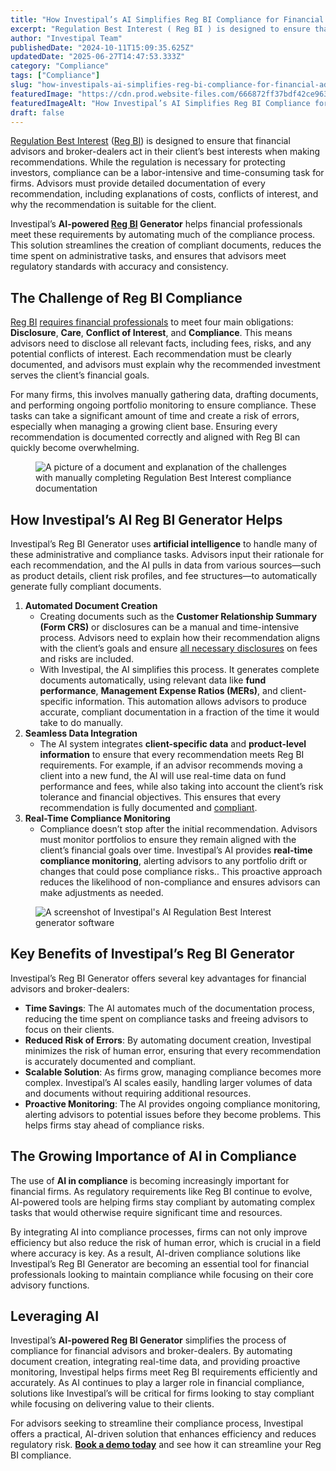 ```yaml
---
title: "How Investipal’s AI Simplifies Reg BI Compliance for Financial Advisors and Broker-Dealers"
excerpt: "Regulation Best Interest ( Reg BI ) is designed to ensure that financial advisors and broker-dealers act in their client’s best interests when making recommendations."
author: "Investipal Team"
publishedDate: "2024-10-11T15:09:35.625Z"
updatedDate: "2025-06-27T14:47:53.333Z"
category: "Compliance"
tags: ["Compliance"]
slug: "how-investipals-ai-simplifies-reg-bi-compliance-for-financial-advisors-and-broker-dealers"
featuredImage: "https://cdn.prod.website-files.com/666872ff37bdf42ce9637d77/67093e12514abdcf8485cc32_How%20Investipal%E2%80%99s%20AI%20Simplifies%20Reg%20BI%20Compliance%20for%20Financial%20Advisors%20and%20Broker-Dealers.png"
featuredImageAlt: "How Investipal’s AI Simplifies Reg BI Compliance for Financial Advisors and Broker-Dealers"
draft: false
---
```

<p id=""><a rel="noopener noreferrer" target="_blank" href="https://www.sec.gov/regulation-best-interest">Regulation Best Interest</a> (<a href="/features/regulation-best-interest-generator">Reg BI</a>) is designed to ensure that financial advisors and broker-dealers act in their client’s best interests when making recommendations. While the regulation is necessary for protecting investors, compliance can be a labor-intensive and time-consuming task for firms. Advisors must provide detailed documentation of every recommendation, including explanations of costs, conflicts of interest, and why the recommendation is suitable for the client.</p><p id="">Investipal’s <strong id="">AI-powered <a href="/features/regulation-best-interest-generator">Reg BI</a> Generator</strong> helps financial professionals meet these requirements by automating much of the compliance process. This solution streamlines the creation of compliant documents, reduces the time spent on administrative tasks, and ensures that advisors meet regulatory standards with accuracy and consistency.</p><h2 id="">The Challenge of Reg BI Compliance</h2><p id=""><a href="/features/regulation-best-interest-generator">Reg BI</a> <a href="/blog/regulation-best-interest-reg-bi-what-financial-advisors-and-broker-dealers-need-to-know" id="">requires financial professionals</a> to meet four main obligations: <strong id="">Disclosure</strong>, <strong id="">Care</strong>, <strong id="">Conflict of Interest</strong>, and <strong id="">Compliance</strong>. This means advisors need to disclose all relevant facts, including fees, risks, and any potential conflicts of interest. Each recommendation must be clearly documented, and advisors must explain why the recommended investment serves the client’s financial goals.</p><p id="">For many firms, this involves manually gathering data, drafting documents, and performing ongoing portfolio monitoring to ensure compliance. These tasks can take a significant amount of time and create a risk of errors, especially when managing a growing client base. Ensuring every recommendation is documented correctly and aligned with Reg BI can quickly become overwhelming.</p><figure id="" class="w-richtext-figure-type-image w-richtext-align-fullwidth" data-rt-type="image" data-rt-align="fullwidth"><div id=""><img src="/images/inline/how-investipals-ai-simplifies-reg-bi-compliance-for-financial-advisors-and-broker-dealers-0-b33d5ca445.webp" loading="lazy" alt="A picture of a document and explanation of the challenges with manually completing Regulation Best Interest compliance documentation " width="auto" height="auto" id=""></div></figure><h2 id="">How Investipal’s AI Reg BI Generator Helps</h2><p id="">Investipal’s Reg BI Generator uses <strong id="">artificial intelligence</strong> to handle many of these administrative and compliance tasks. Advisors input their rationale for each recommendation, and the AI pulls in data from various sources—such as product details, client risk profiles, and fee structures—to automatically generate fully compliant documents.</p><ol start="" id=""><li id=""><strong id="">Automated Document Creation</strong><ul id=""><li id="">Creating documents such as the <strong id="">Customer Relationship Summary (Form CRS)</strong> or disclosures can be a manual and time-intensive process. Advisors need to explain how their recommendation aligns with the client’s goals and ensure <a rel="noopener noreferrer" target="_blank" href="https://www.figmarketing.com/blog/finra-reg-bi-checklist-20-compliance-requirements-infographic/" id="">all necessary disclosures</a> on fees and risks are included.</li><li id="">With Investipal, the AI simplifies this process. It generates complete documents automatically, using relevant data like <strong id="">fund performance</strong>, <strong id="">Management Expense Ratios (MERs)</strong>, and client-specific information. This automation allows advisors to produce accurate, compliant documentation in a fraction of the time it would take to do manually.</li></ul></li><li id=""><strong id="">Seamless Data Integration</strong><ul id=""><li id="">The AI system integrates <strong id="">client-specific data</strong> and <strong id="">product-level information</strong> to ensure that every recommendation meets Reg BI requirements. For example, if an advisor recommends moving a client into a new fund, the AI will use real-time data on fund performance and fees, while also taking into account the client’s risk tolerance and financial objectives. This ensures that every recommendation is fully documented and <a href="/blog/regulation-best-interest-reg-bi-what-financial-advisors-and-broker-dealers-need-to-know" id="">compliant</a>.</li></ul></li><li id=""><strong id="">Real-Time Compliance Monitoring</strong><ul id=""><li id="">Compliance doesn’t stop after the initial recommendation. Advisors must monitor portfolios to ensure they remain aligned with the client’s financial goals over time. Investipal’s AI provides <strong id="">real-time compliance monitoring</strong>, alerting advisors to any portfolio drift or changes that could pose compliance risks.. This proactive approach reduces the likelihood of non-compliance and ensures advisors can make adjustments as needed.</li></ul></li></ol><figure id="" class="w-richtext-figure-type-image w-richtext-align-fullwidth" style="max-width:2240px" data-rt-type="image" data-rt-align="fullwidth" data-rt-max-width="2240px"><div id=""><img src="/images/inline/how-investipals-ai-simplifies-reg-bi-compliance-for-financial-advisors-and-broker-dealers-1-82f62a913f.webp" loading="lazy" alt="A screenshot of Investipal's AI Regulation Best Interest generator software" width="auto" height="auto" id=""></div></figure><h2 id="">Key Benefits of Investipal’s Reg BI Generator</h2><p id="">Investipal’s Reg BI Generator offers several key advantages for financial advisors and broker-dealers:</p><ul id=""><li id=""><strong id="">Time Savings</strong>: The AI automates much of the documentation process, reducing the time spent on compliance tasks and freeing advisors to focus on their clients.</li><li id=""><strong id="">Reduced Risk of Errors</strong>: By automating document creation, Investipal minimizes the risk of human error, ensuring that every recommendation is accurately documented and compliant.</li><li id=""><strong id="">Scalable Solution</strong>: As firms grow, managing compliance becomes more complex. Investipal’s AI scales easily, handling larger volumes of data and documents without requiring additional resources.</li><li id=""><strong id="">Proactive Monitoring</strong>: The AI provides ongoing compliance monitoring, alerting advisors to potential issues before they become problems. This helps firms stay ahead of compliance risks.</li></ul><h2 id="">The Growing Importance of AI in Compliance</h2><p id="">The use of <strong id="">AI in compliance</strong> is becoming increasingly important for financial firms. As regulatory requirements like Reg BI continue to evolve, AI-powered tools are helping firms stay compliant by automating complex tasks that would otherwise require significant time and resources.</p><p id="">By integrating AI into compliance processes, firms can not only improve efficiency but also reduce the risk of human error, which is crucial in a field where accuracy is key. As a result, AI-driven compliance solutions like Investipal’s Reg BI Generator are becoming an essential tool for financial professionals looking to maintain compliance while focusing on their core advisory functions.</p><h2 id="">Leveraging AI</h2><p id="">Investipal’s <strong id="">AI-powered Reg BI Generator</strong> simplifies the process of compliance for financial advisors and broker-dealers. By automating document creation, integrating real-time data, and providing proactive monitoring, Investipal helps firms meet Reg BI requirements efficiently and accurately. As AI continues to play a larger role in financial compliance, solutions like Investipal’s will be critical for firms looking to stay compliant while focusing on delivering value to their clients.</p><p id="">For advisors seeking to streamline their compliance process, Investipal offers a practical, AI-driven solution that enhances efficiency and reduces regulatory risk. <a href="/book-a-demo" id=""><strong id="">Book a demo today</strong></a> and see how it can streamline your Reg BI&nbsp;compliance.</p>